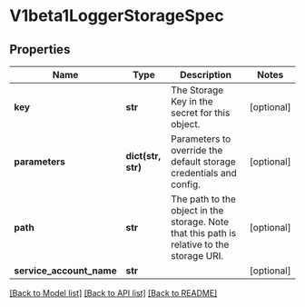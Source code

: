 # V1beta1LoggerStorageSpec

## Properties
Name | Type | Description | Notes
------------ | ------------- | ------------- | -------------
**key** | **str** | The Storage Key in the secret for this object. | [optional] 
**parameters** | **dict(str, str)** | Parameters to override the default storage credentials and config. | [optional] 
**path** | **str** | The path to the object in the storage. Note that this path is relative to the storage URI. | [optional] 
**service_account_name** | **str** |  | [optional] 

[[Back to Model list]](../README.md#documentation-for-models) [[Back to API list]](../README.md#documentation-for-api-endpoints) [[Back to README]](../README.md)


